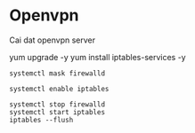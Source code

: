 # Openvpn
Cai dat openvpn server

 yum upgrade -y
    yum install iptables-services -y
    
    systemctl mask firewalld
    
    systemctl enable iptables
   
    systemctl stop firewalld
    systemctl start iptables
    iptables --flush
